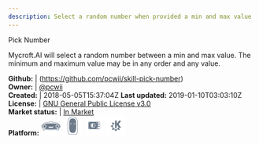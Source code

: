 ```yaml
---
description: Select a random number when provided a min and max value
---
```

Pick Number

Mycroft.AI will select a random number between a min and max value.
The minimum and maximum value may be in any order and any value.

**Github:** | (https://github.com/pcwii/skill-pick-number)  
**Owner:** | [@pcwii](https://github.com/pcwii)  
**Created:** | 2018-05-05T15:37:04Z  **Last updated:** 2019-01-10T03:03:10Z  
**License:** | [GNU General Public License v3.0](https://api.github.com/licenses/gpl-3.0)  
**Market status:** | [In Market](https://market.mycroft.ai/skill/pick-number)  
**Platform:**   ![](.gitbook/assets/mark-1-icon.png)  ![](.gitbook/assets/mark-2-icon.png)  ![](.gitbook/assets/picroft-icon.png)  ![](.gitbook/assets/kde.png)   
